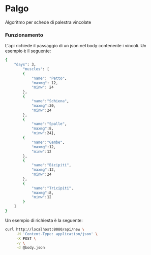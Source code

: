 # Palgo

Algoritmo per schede di palestra vincolate

### Funzionamento

L'api richiede il passaggio di un json nel body contenente i vincoli.
Un esempio è il seguente:

```bash
{
    "days": 3,
        "muscles": [
        {
            "name": "Petto",
            "maxmg": 12,
            "minw": 24
        },
        {
            "name":"Schiena",
            "maxmg":30,
            "minw":24
        },
        {
            "name":"Spalle",
            "maxmg":8,
            "minw":24},
        {
            "name":"Gambe",
            "maxmg":12,
            "minw":12
        },
        {
            "name":"Bicipiti",
            "maxmg":12,
            "minw":24
        },
        {
            "name":"Tricipiti",
            "maxmg":8,
            "minw":12
        }
    ]
}
```

Un esempio di richiesta è la seguente:

```bash
curl http://localhost:8080/api/new \
     -H 'Content-Type: application/json' \
     -X POST \
     -v \
     -d @body.json
```
